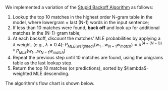 We implemented a variation of the [Stupid Backoff Algorithm](https://web.stanford.edu/~jurafsky/slp3/4.pdf) as follows:

1. Lookup the top 10 matches in the highest order N-gram table in the model, where lowergram = last (N-1) words in the input sentence;
1. If less than 10 matches were found, **back off** and look up for additional matches in the (N-1)-gram table;
1. At each backoff, *discount* the matches' MLE probabilities by applying a $\lambda$ weight. (e.g., $\lambda=0.4$): $P_{MLE(weighted)}(w_{1} \ldots w_{N-1}w_{match}) = \lambda^{(4 - (N-1))} * P_{MLE}(w_{1} \ldots w_{N-1}w_{match})$
1. Repeat the previous step until 10 matches are found, using the unigrams table as the last lookup step.
1. Return the top 10 matches (or predictions), sorted by $\lambda\$-weighted MLE descending.

The algorithm's flow chart is shown below.
